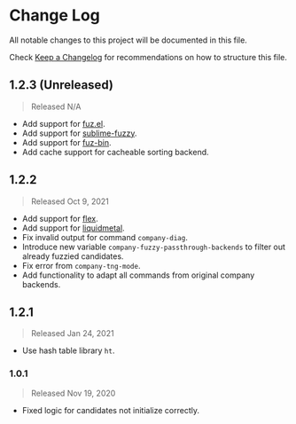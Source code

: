 # Change Log

All notable changes to this project will be documented in this file.

Check [Keep a Changelog](http://keepachangelog.com/) for recommendations on how to structure this file.


## 1.2.3 (Unreleased)
> Released N/A

* Add support for [fuz.el](https://github.com/rustify-emacs/fuz.el).
* Add support for [sublime-fuzzy](https://github.com/jcs-elpa/sublime-fuzzy).
* Add support for [fuz-bin](https://github.com/jcs-elpa/fuz-bin).
* Add cache support for cacheable sorting backend.

## 1.2.2
> Released Oct 9, 2021

* Add support for [flex](https://github.com/jcs-elpa/flex).
* Add support for [liquidmetal](https://github.com/jcs-elpa/liquidmetal).
* Fix invalid output for command `company-diag`.
* Introduce new variable `company-fuzzy-passthrough-backends` to filter out already fuzzied candidates.
* Fix error from `company-tng-mode`.
* Add functionality to adapt all commands from original company backends.

## 1.2.1
> Released Jan 24, 2021

* Use hash table library `ht`.

### 1.0.1
> Released Nov 19, 2020

* Fixed logic for candidates not initialize correctly.
